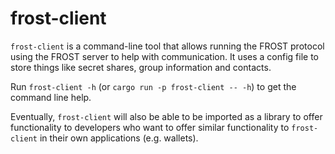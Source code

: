 # frost-client

`frost-client` is a command-line tool that allows running the FROST protocol
using the FROST server to help with communication. It uses a config file to
store things like secret shares, group information and contacts.

Run `frost-client -h` (or `cargo run -p frost-client -- -h`) to get the
command line help.

Eventually, `frost-client` will also be able to be imported as a library to
offer functionality to developers who want to offer similar functionality
to `frost-client` in their own applications (e.g. wallets).
